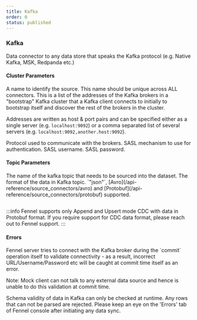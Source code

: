 ```yaml
---
title: Kafka
order: 0
status: published
---
```

### Kafka
Data connector to any data store that speaks the Kafka protocol (e.g. Native 
Kafka, MSK, Redpanda etc.)

#### Cluster Parameters
<Expandable title="name" type="str">
A name to identify the source. This name should be unique across ALL connectors.
</Expandable>

<Expandable title="bootstrap_servers" type="str">
This is a list of the addresses of the Kafka brokers in a "bootstrap" Kafka 
cluster that a Kafka client connects to initially to bootstrap itself and discover
the rest of the brokers in the cluster.

Addresses are written as host & port pairs and can be specified either as a 
single server (e.g. `localhost:9092`) or a comma separated list of several 
servers (e.g. `localhost:9092,another.host:9092`).
</Expandable>

<Expandable title="security_protocol" type='"PLAINTEXT" | "SASL_PLAINTEXT" | "SASL_SSL"'>
Protocol used to communicate with the brokers. 
</Expandable>

<Expandable title="sasl_mechanism" type='"PLAIN" | "SCRAM-SHA-256" | "SCRAM-SHA-512" | "GSSAPI"'>
SASL mechanism to use for authentication. 
</Expandable>

<Expandable title="sasl_plain_username" type="Optional[str] | Optional[Secret]">
SASL username.
</Expandable>

<Expandable title="sasl_plain_password" type="Optional[str] | Optional[Secret]">
SASL password.
</Expandable>

#### Topic Parameters

<Expandable title="topic" type="str">
The name of the kafka topic that needs to be sourced into the dataset.
</Expandable>

<Expandable title="format" type='"json" | Avro | Protobuf' defaultVal="json">
The format of the data in Kafka topic. `"json"`, 
[Avro](/api-reference/source_connectors/avro) and [Protobuf](/api-reference/source_connectors/protobuf) supported.
</Expandable>

<pre snippet="api-reference/sources/kafka#basic"
    status="success" message="Sourcing json data from kafka to a dataset"
></pre>

:::info
Fennel supports only Append and Upsert mode CDC with data in Protobuf format. If you require support
for CDC data format, please reach out to Fennel support.
:::

#### Errors
<Expandable title="Connectivity problems">
Fennel server tries to connect with the Kafka broker during the `commit` operation
itself to validate connectivity - as a result, incorrect URL/Username/Password
etc will be caught at commit time itself as an error.

Note: Mock client can not talk to any external data source and hence is unable to
do this validation at commit time.
</Expandable>

<Expandable title="Schema mismatch errors">
Schema validity of data in Kafka can only be checked at runtime. Any rows that 
can not be parsed are rejected. Please keep an eye on the 'Errors' tab of 
Fennel console after initiating any data sync.
</Expandable>